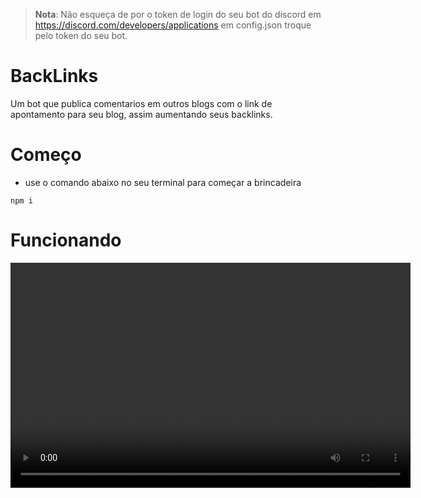 > **Nota**: Não esqueça de por o token de login do seu bot do discord em https://discord.com/developers/applications em config.json troque pelo token do seu bot.
# BackLinks
Um bot que publica comentarios em outros blogs com o link de apontamento para seu blog, assim aumentando seus backlinks.
# Começo
- use o comando abaixo no seu terminal para começar a brincadeira
```nodejs
npm i
```
# Funcionando
<video controls width="640" height="360">
        <source src="https://db.blogs-tutorials.com/videos/20230805_062749.mp4" type="https://db.blogs-tutorials.com/videos/20230805_062749.mp4">
        Seu navegador não suporta o elemento de vídeo.
    </video>